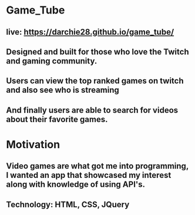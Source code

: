 # Game_Tube

## live: https://darchie28.github.io/game_tube/

## Designed and built for those who love the Twitch  and gaming community. 
## Users can view the top ranked games on twitch and also see who is streaming
## And finally users are able to search for videos about their favorite games.

# Motivation
## Video games are what got me into programming, I wanted an app that showcased my interest along with knowledge of using API's.

## Technology: HTML, CSS, JQuery


